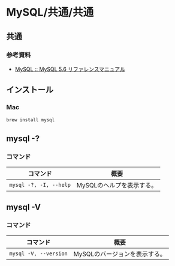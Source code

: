 # MySQL/共通/共通

## 共通

### 参考資料

- [MySQL :: MySQL 5.6 リファレンスマニュアル](https://dev.mysql.com/doc/refman/5.6/ja/)

## インストール

### Mac

```bash
brew install mysql
```

## mysql -?

### コマンド

| コマンド               | 概要                      |
| ---------------------- | ------------------------- |
| `mysql -?, -I, --help` | MySQLのヘルプを表示する。 |

## mysql -V

### コマンド

| コマンド              | 概要                          |
| --------------------- | ----------------------------- |
| `mysql -V, --version` | MySQLのバージョンを表示する。 |
